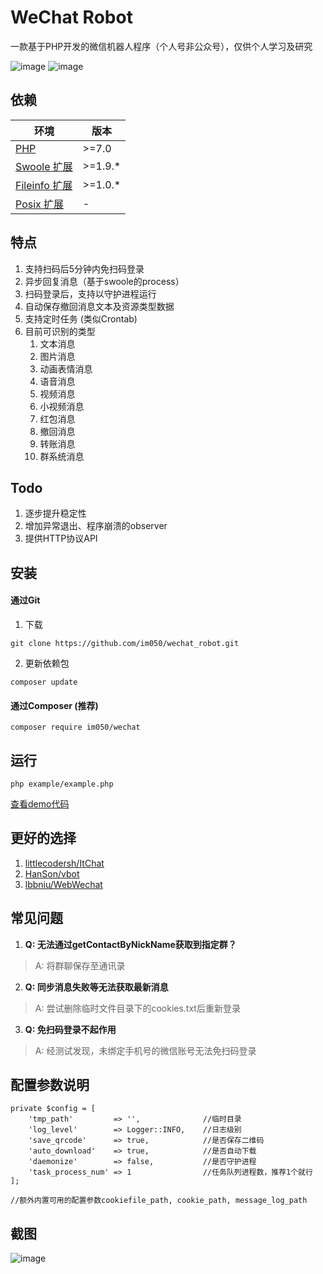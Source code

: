 # WeChat Robot
一款基于PHP开发的微信机器人程序（个人号非公众号），仅供个人学习及研究

![image](https://img.shields.io/badge/PHP-7.0-orange.svg?style=flat)
![image](https://img.shields.io/badge/license-MIT-green.svg?style=flat)

## 依赖

| 环境          | 版本           |
| ------------- | ------------- |
| [PHP](http://www.php.net)           | \>=7.0 | 
| [Swoole 扩展](http://www.swoole.com/)    | \>=1.9.*      |
| [Fileinfo 扩展](http://php.net/manual/en/book.fileinfo.php)  | \>=1.0.*      |
| [Posix 扩展](http://www.php.net/manual/en/book.posix.php)     | -             |

## 特点

1. 支持扫码后5分钟内免扫码登录
2. 异步回复消息（基于swoole的process）
3. 扫码登录后，支持以守护进程运行
4. 自动保存撤回消息文本及资源类型数据
5. 支持定时任务 (类似Crontab)
6. 目前可识别的类型
    1. 文本消息
    2. 图片消息
    3. 动画表情消息
    4. 语音消息
    5. 视频消息
    6. 小视频消息
    7. 红包消息
    8. 撤回消息
    9. 转账消息
    10. 群系统消息

## Todo

1. 逐步提升稳定性
2. 增加异常退出、程序崩溃的observer
3. 提供HTTP协议API

## 安装

#### 通过Git

1. 下载
```
git clone https://github.com/im050/wechat_robot.git
```
2. 更新依赖包
```
composer update
```

#### 通过Composer (推荐)

```
composer require im050/wechat
```

## 运行
```
php example/example.php
```

[查看demo代码](https://github.com/im050/wechat_robot/blob/master/example/example.php)

## 更好的选择

1. [littlecodersh/ItChat](https://github.com/littlecodersh/ItChat) 
2. [HanSon/vbot](https://github.com/HanSon/vbot) 
3. [lbbniu/WebWechat](https://github.com/lbbniu/WebWechat) 

## 常见问题

1. **Q: 无法通过getContactByNickName获取到指定群？**    
> A: 将群聊保存至通讯录
2. **Q: 同步消息失败等无法获取最新消息**    
> A: 尝试删除临时文件目录下的cookies.txt后重新登录
3. **Q: 免扫码登录不起作用**  
> A: 经测试发现，未绑定手机号的微信账号无法免扫码登录

## 配置参数说明
    private $config = [
        'tmp_path'         => '',              //临时目录
        'log_level'        => Logger::INFO,    //日志级别
        'save_qrcode'      => true,            //是否保存二维码
        'auto_download'    => true,            //是否自动下载
        'daemonize'        => false,           //是否守护进程
        'task_process_num' => 1                //任务队列进程数，推荐1个就行
    ];
    
    //额外内置可用的配置参数cookiefile_path, cookie_path, message_log_path
    

## 截图

 ![image](https://github.com/im050/wechat_robot/raw/master/screenshots/screenshot.png)